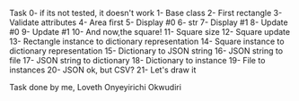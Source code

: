 Task 0- if its not tested, it doesn't work
1- Base class
2- First rectangle
3- Validate attributes
4- Area first
5- Display #0
6- str
7- Display #1
8- Update #0
9- Update #1
10- And now,the square!
11- Square size
12- Square update
13- Rectangle instance to dictionary representation
14- Square instance to dictionary representation
15- Dictionary to JSON string
16- JSON string to file
17- JSON string to dictionary
18- Dictionary to instance
19- File to instances
20- JSON ok, but CSV?
21- Let's draw it

Task done by me, Loveth Onyeyirichi Okwudiri
